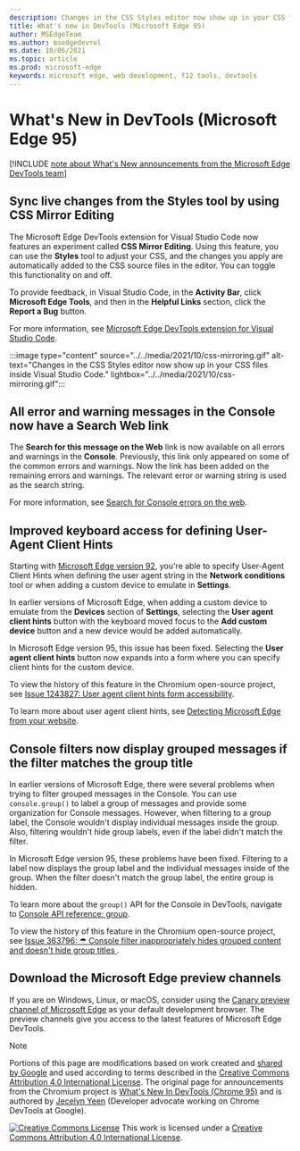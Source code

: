```yaml
---
description: Changes in the CSS Styles editor now show up in your CSS files inside Visual Studio Code.  All console errors and warnings now have a Search Web link.  Improved keyboard access for defining User-Agent Client Hints.  Improved filtering for grouped messages in the Console.  And more.
title: What's new in DevTools (Microsoft Edge 95)
author: MSEdgeTeam
ms.author: msedgedevrel
ms.date: 10/06/2021
ms.topic: article
ms.prod: microsoft-edge
keywords: microsoft edge, web development, f12 tools, devtools
---
```

# What's New in DevTools (Microsoft Edge 95)

[!INCLUDE [note about What's New announcements from the Microsoft Edge DevTools team](../../includes/edge-whats-new-note.md)]


<!-- ====================================================================== -->
## Sync live changes from the Styles tool by using CSS Mirror Editing

<!-- 1 -->
<!-- Title: CSS Mirror Editing in VS Code -->
<!-- Subtitle: Changes in the CSS Styles editor now show up in your CSS files inside Visual Studio Code. -->

The Microsoft Edge DevTools extension for Visual Studio Code now features an experiment called **CSS Mirror Editing**.  Using this feature, you can use the **Styles** tool to adjust your CSS, and the changes you apply are automatically added to the CSS source files in the editor.  You can toggle this functionality on and off.

To provide feedback, in Visual Studio Code, in the **Activity Bar**, click **Microsoft Edge Tools**, and then in the **Helpful Links** section, click the **Report a Bug** button.

For more information, see [Microsoft Edge DevTools extension for Visual Studio Code](../../../../visual-studio-code/microsoft-edge-devtools-extension.md#syncing-live-changes-from-the-styles-tool-by-using-css-mirror-editing).

:::image type="content" source="../../media/2021/10/css-mirroring.gif" alt-text="Changes in the CSS Styles editor now show up in your CSS files inside Visual Studio Code." lightbox="../../media/2021/10/css-mirroring.gif":::


<!-- ====================================================================== -->
## All error and warning messages in the Console now have a Search Web link

<!-- 2 -->
<!-- orig title:
## Improving Search Console Error
-->
<!-- Title: All console errors and warnings now have a Search Web link -->
<!-- Subtitle: You can now search for any of your console errors and warnings right from DevTools. -->

The **Search for this message on the Web** link is now available on all errors and warnings in the **Console**.  Previously, this link only appeared on some of the common errors and warnings.  Now the link has been added on the remaining errors and warnings.  The relevant error or warning string is used as the search string.

For more information, see [Search for Console errors on the web](../09/devtools.md#search-for-console-errors-on-the-web).

<!-- :::image type="content" source="../../media/2021/10/filename.msft.png" alt-text="Description" lightbox="../../media/2021/10/filename.msft.png"::: -->
<!-- 
For the tool in DevTools:
1. Navigate to DevTools > Console on your homepage
2. Hover over the magnifying glass icon on the right of any error or warning ("Tracking Prevention blocked...")

To show the outcome:
1. Select the magnifying glass, which will open a new tab with a search for that error/warning -->


<!-- ====================================================================== -->
## Improved keyboard access for defining User-Agent Client Hints

<!-- 3 -->
<!-- Title: When adding a custom device to emulate in DevTools, specify user agent client hints more easily -->
<!-- Subtitle: We've improved keyboard access when navigating to user agent clients from Settings. -->

Starting with [Microsoft Edge version 92](https://docs.microsoft.com/en-us/microsoft-edge/devtools-guide-chromium/whats-new/2021/05/devtools#user-agent-client-hints-for-devices-in-the-network-conditions-tab), you're able to specify User-Agent Client Hints when defining the user agent string in the **Network conditions** tool or when adding a custom device to emulate in **Settings**.

In earlier versions of Microsoft Edge, when adding a custom device to emulate from the **Devices** section of **Settings**, selecting the **User agent client hints** button with the keyboard moved focus to the **Add custom device** button and a new device would be added automatically.

In Microsoft Edge version 95, this issue has been fixed. Selecting the **User agent client hints** button now expands into a form where you can specify client hints for the custom device.

To view the history of this feature in the Chromium open-source project, see [Issue 1243827: User agent client hints form accessibility](https://bugs.chromium.org/p/chromium/issues/detail?id=1243827).

To learn more about user agent client hints, see [Detecting Microsoft Edge from your website](../../../../web-platform/user-agent-guidance.md#user-agent-client-hints).

<!-- :::image type="content" source="../../media/2021/10/filename.msft.png" alt-text="Description" lightbox="../../media/2021/10/filename.msft.png"::: -->
<!-- 
To see this bug:
Open Edge Stable.
Navigate to edge://version and ensure you are on version 94 or earlier.
Navigate to bing.com.
Press ‘F12’ or press ‘Ctrl +Shift +I ’to open DevTools.
Open Settings with the gear icon.
Navigate to the Devices section of Settings.
With the keyboard, tab to focus the "Add custom device..." button. Select `Enter`.
Provide a device name in the Device Name textbox.
Tab to User agent client hints button. Select `Enter`.

To see the fix:
Open Edge Beta.
Go to edge://version.
Make sure you're on version 95 or later.
Repeat the above steps starting with "Navigate to bing.com." -->


<!-- ====================================================================== -->
## Console filters now display grouped messages if the filter matches the group title

<!-- 4 -->
<!-- Title: Improved filtering for grouped messages in the Console -->
<!-- Subtitle: Filters in the Console is now more intuitive, displaying grouped messages when the filter matches the group label. -->

In earlier versions of Microsoft Edge, there were several problems when trying to filter grouped messages in the Console. You can use `console.group()` to label a group of messages and provide some organization for Console messages. However, when filtering to a group label, the Console wouldn't display individual messages inside the group.  Also, filtering wouldn't hide group labels, even if the label didn't match the filter.

In Microsoft Edge version 95, these problems have been fixed.  Filtering to a label now displays the group label and the individual messages inside of the group.  When the filter doesn't match the group label, the entire group is hidden.

To learn more about the `group()` API for the Console in DevTools, navigate to [Console API reference: group](https://docs.microsoft.com/microsoft-edge/devtools-guide-chromium/console/api#group).

To view the history of this feature in the Chromium open-source project, see [Issue 363796: ☂ Console filter inappropriately hides grouped content and doesn't hide group titles
](https://bugs.chromium.org/p/chromium/issues/detail?id=363796).

<!-- :::image type="content" source="../../media/2021/10/filename.msft.png" alt-text="Description" lightbox="../../media/2021/10/filename.msft.png"::: -->
<!-- 
1.  In Microsoft Edge Stable, navigate to edge://version.
2.  Make sure you're on version 94 or earlier.
3.  Open DevTools against bing.com.
4.  Navigate to Console.
5.  Paste the following into the Console and select `Enter`:

    ```javascript
    console.group('My Custom Heading 1');
    console.log('Message 1');
    console.log('Message 2');
    
    console.groupEnd();
    console.group('My Custom Heading 2');
    
    console.log('Message 1');
    console.log('Message 2');
    
    console.groupEnd();
    ```

6.  In the filter, enter 'My Custom Heading' and observe that the group messages are collapsed.
7.  In the filter, enter 'aaaa' or some string that doesn't match, and see that the group titles are still being displayed.

1.  In Microsoft Edge Beta, repeat steps 1-7.
1.  Check edge://version to make sure you're on version 95 or later.
1.  Grouped messages now appear if the filter matches the title of the group. 
1.  Group titles are no longer displayed if the filter doesn't match the title group.

todo: Check attachments for a GIF of the bug. -->


<!-- ====================================================================== -->
## Download the Microsoft Edge preview channels

If you are on Windows, Linux, or macOS, consider using the [Canary preview channel of Microsoft Edge](https://www.microsoftedgeinsider.com/download) as your default development browser.  The preview channels give you access to the latest features of Microsoft Edge DevTools.


<!-- ====================================================================== -->
> [!NOTE]
> Portions of this page are modifications based on work created and [shared by Google](https://developers.google.com/terms/site-policies) and used according to terms described in the [Creative Commons Attribution 4.0 International License](https://creativecommons.org/licenses/by/4.0).
> The original page for announcements from the Chromium project is [What's New In DevTools (Chrome 95)](https://developer.chrome.com/blog/new-in-devtools-95) and is authored by [Jecelyn Yeen](https://developers.google.com/web/resources/contributors/jecelynyeen) (Developer advocate working on Chrome DevTools at Google).

[![Creative Commons License](https://i.creativecommons.org/l/by/4.0/88x31.png)](https://creativecommons.org/licenses/by/4.0)
This work is licensed under a [Creative Commons Attribution 4.0 International License](https://creativecommons.org/licenses/by/4.0).
